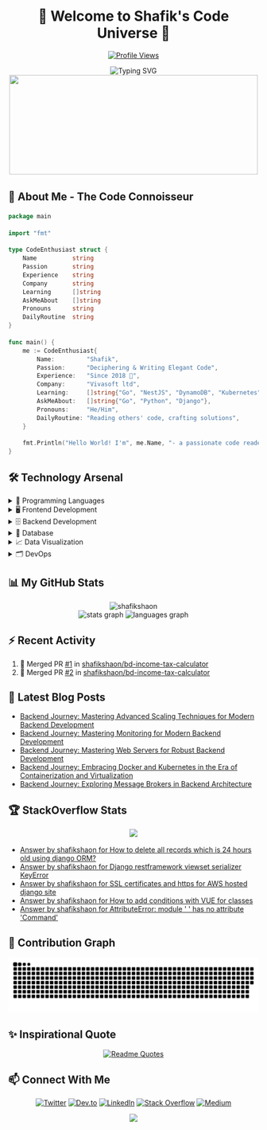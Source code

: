 <div align="center">
  
# 👋 Welcome to Shafik's Code Universe 🌌

[![Profile Views](https://komarev.com/ghpvc/?username=shafikshaon&&style=flat-square&color=brightgreen)](https://github.com/shafikshaon)

<img src="https://readme-typing-svg.herokuapp.com?font=Fira+Code&pause=1000&color=2BF736&center=true&vCenter=true&random=false&width=435&lines=Code+Archaeologist+since+2018;Decipherer+of+Legacy+Code;Crafting+digital+solutions+since+2018;Go+%7C+Python+%7C+JavaScript+%7C+TypeScript" alt="Typing SVG" />

</div>

<div align="center">
  <img src="https://media.giphy.com/media/f3iwJFOVOwuy7K6FFw/giphy.gif" width="500" height="200"/>
</div>

## 🧠 About Me - The Code Connoisseur

```go
package main

import "fmt"

type CodeEnthusiast struct {
    Name          string
    Passion       string
    Experience    string
    Company       string
    Learning      []string
    AskMeAbout    []string
    Pronouns      string
    DailyRoutine  string
}

func main() {
    me := CodeEnthusiast{
        Name:         "Shafik",
        Passion:      "Deciphering & Writing Elegant Code",
        Experience:   "Since 2018 🚀",
        Company:      "Vivasoft ltd",
        Learning:     []string{"Go", "NestJS", "DynamoDB", "Kubernetes"},
        AskMeAbout:   []string{"Go", "Python", "Django"},
        Pronouns:     "He/Him",
        DailyRoutine: "Reading others' code, crafting solutions",
    }
    
    fmt.Println("Hello World! I'm", me.Name, "- a passionate code reader & writer")
}
```

## 🛠️ Technology Arsenal

<details>
<summary>📜 Programming Languages</summary>
<p align="left">
    <a href="https://golang.org" target="_blank" rel="noreferrer">
        <img src="https://raw.githubusercontent.com/devicons/devicon/master/icons/go/go-original.svg" alt="go" width="40" height="40"/>
    </a>
    <a href="https://developer.mozilla.org/en-US/docs/Web/JavaScript" target="_blank" rel="noreferrer">
        <img src="https://raw.githubusercontent.com/devicons/devicon/master/icons/javascript/javascript-original.svg" alt="javascript" width="40" height="40"/>
    </a>
    <a href="https://www.python.org" target="_blank" rel="noreferrer">
        <img src="https://raw.githubusercontent.com/devicons/devicon/master/icons/python/python-original.svg" alt="python" width="40" height="40"/>
    </a>
    <a href="https://www.typescriptlang.org/" target="_blank" rel="noreferrer">
        <img src="https://raw.githubusercontent.com/devicons/devicon/master/icons/typescript/typescript-original.svg" alt="typescript" width="40" height="40"/>
    </a>
</p>
</details>

<details>
<summary>🖥️ Frontend Development</summary>
<p align="left">
   <a href="https://getbootstrap.com" target="_blank" rel="noreferrer">
       <img src="https://raw.githubusercontent.com/devicons/devicon/master/icons/bootstrap/bootstrap-plain-wordmark.svg" alt="bootstrap" width="40" height="40"/>
   </a>
   <a href="https://www.w3schools.com/css/" target="_blank" rel="noreferrer">
       <img src="https://raw.githubusercontent.com/devicons/devicon/master/icons/css3/css3-original-wordmark.svg" alt="css3" width="40" height="40"/>
   </a>
   <a href="https://www.w3.org/html/" target="_blank" rel="noreferrer">
       <img src="https://raw.githubusercontent.com/devicons/devicon/master/icons/html5/html5-original-wordmark.svg" alt="html5" width="40" height="40"/>
   </a>
   <a href="https://sass-lang.com" target="_blank" rel="noreferrer">
       <img src="https://raw.githubusercontent.com/devicons/devicon/master/icons/sass/sass-original.svg" alt="sass" width="40" height="40"/>
   </a>
   <a href="https://vuejs.org/" target="_blank" rel="noreferrer">
       <img src="https://raw.githubusercontent.com/devicons/devicon/master/icons/vuejs/vuejs-original-wordmark.svg" alt="vuejs" width="40" height="40"/>
   </a>
   <a href="https://vuetifyjs.com/en/" target="_blank" rel="noreferrer">
       <img src="https://bestofjs.org/logos/vuetify.svg" alt="vuetify" width="40" height="40"/>
   </a>
</p>
</details>

<details>
<summary>🗄️ Backend Development</summary>
<p align="left">
    <a href="https://gin-gonic.com" target="_blank" rel="noreferrer">
        <img src="https://raw.githubusercontent.com/gin-gonic/logo/master/color.png" alt="gin" width="40" height="40"/>
    </a>
    <a href="https://nestjs.com/" target="_blank" rel="noreferrer">
        <img src="https://www.vectorlogo.zone/logos/nestjs/nestjs-icon.svg" alt="nestjs" width="40" height="40"/>
    </a>
    <a href="https://www.nginx.com" target="_blank" rel="noreferrer">
        <img src="https://raw.githubusercontent.com/devicons/devicon/master/icons/nginx/nginx-original.svg" alt="nginx" width="40" height="40"/>
    </a>
    <a href="https://nodejs.org" target="_blank" rel="noreferrer">
        <img src="https://raw.githubusercontent.com/devicons/devicon/master/icons/nodejs/nodejs-original-wordmark.svg" alt="nodejs" width="40" height="40"/>
    </a>
    <a href="https://www.rabbitmq.com" target="_blank" rel="noreferrer">
        <img src="https://www.vectorlogo.zone/logos/rabbitmq/rabbitmq-icon.svg" alt="rabbitMQ" width="40" height="40"/>
    </a>
</p>
</details>

<details>
<summary>💾 Database</summary>
<p align="left">
   <a href="https://cassandra.apache.org/" target="_blank" rel="noreferrer">
       <img src="https://www.vectorlogo.zone/logos/apache_cassandra/apache_cassandra-icon.svg" alt="cassandra" width="40" height="40"/>
   </a>
   <a href="https://www.elastic.co" target="_blank" rel="noreferrer">
       <img src="https://www.vectorlogo.zone/logos/elastic/elastic-icon.svg" alt="elasticsearch" width="40" height="40"/>
   </a>
   <a href="https://www.mongodb.com/" target="_blank" rel="noreferrer">
       <img src="https://raw.githubusercontent.com/devicons/devicon/master/icons/mongodb/mongodb-original-wordmark.svg" alt="mongodb" width="40" height="40"/>
   </a>
   <a href="https://www.mysql.com/" target="_blank" rel="noreferrer">
       <img src="https://raw.githubusercontent.com/devicons/devicon/master/icons/mysql/mysql-original-wordmark.svg" alt="mysql" width="40" height="40"/>
   </a>
   <a href="https://www.postgresql.org" target="_blank" rel="noreferrer">
       <img src="https://raw.githubusercontent.com/devicons/devicon/master/icons/postgresql/postgresql-original-wordmark.svg" alt="postgresql" width="40" height="40"/>
   </a>
   <a href="https://redis.io" target="_blank" rel="noreferrer">
       <img src="https://raw.githubusercontent.com/devicons/devicon/master/icons/redis/redis-original-wordmark.svg" alt="redis" width="40" height="40"/>
   </a>
   <a href="https://www.sqlite.org/" target="_blank" rel="noreferrer">
       <img src="https://www.vectorlogo.zone/logos/sqlite/sqlite-icon.svg" alt="sqlite" width="40" height="40"/>
   </a>
   <a href="https://www.cockroachlabs.com/product/cockroachdb/" target="_blank" rel="noreferrer">
       <img src="https://www.vectorlogo.zone/logos/cockroachlabs/cockroachlabs-icon.svg" alt="cockroachdb" width="40" height="40"/>
   </a>
</p>
</details>

<details>
<summary>📈 Data Visualization</summary>
<p align="left">
   <a href="https://www.chartjs.org" target="_blank" rel="noreferrer">
       <img src="https://www.chartjs.org/media/logo-title.svg" alt="chartjs" width="40" height="40"/>
   </a>
   <a href="https://www.elastic.co/kibana" target="_blank" rel="noreferrer">
       <img src="https://www.vectorlogo.zone/logos/elasticco_kibana/elasticco_kibana-icon.svg" alt="kibana" width="40" height="40"/>
   </a>
   <a href="https://grafana.com" target="_blank" rel="noreferrer">
       <img src="https://www.vectorlogo.zone/logos/grafana/grafana-icon.svg" alt="grafana" width="40" height="40"/>
   </a>
   <a href="https://prometheus.io" target="_blank" rel="noreferrer">
       <img src="https://www.vectorlogo.zone/logos/prometheusio/prometheusio-icon.svg" alt="prometheus" width="40" height="40"/>
   </a>
</p>
</details>

<details>
<summary>🗂 DevOps</summary>
<p align="left">
   <a href="https://aws.amazon.com" target="_blank" rel="noreferrer">
       <img src="https://raw.githubusercontent.com/devicons/devicon/master/icons/amazonwebservices/amazonwebservices-original-wordmark.svg" alt="aws" width="40" height="40"/>
   </a>
   <a href="https://www.gnu.org/software/bash/" target="_blank" rel="noreferrer">
       <img src="https://www.vectorlogo.zone/logos/gnu_bash/gnu_bash-icon.svg" alt="bash" width="40" height="40"/>
   </a>
   <a href="https://www.docker.com/" target="_blank" rel="noreferrer">
       <img src="https://raw.githubusercontent.com/devicons/devicon/master/icons/docker/docker-original-wordmark.svg" alt="docker" width="40" height="40"/>
   </a>
   <a href="https://www.jenkins.io" target="_blank" rel="noreferrer">
       <img src="https://www.vectorlogo.zone/logos/jenkins/jenkins-icon.svg" alt="jenkins" width="40" height="40"/>
   </a>
   <a href="https://kubernetes.io" target="_blank" rel="noreferrer">
       <img src="https://www.vectorlogo.zone/logos/kubernetes/kubernetes-icon.svg" alt="kubernetes" width="40" height="40"/>
   </a>
   <a href="https://newrelic.com" target="_blank" rel="noreferrer">
       <img src="https://www.vectorlogo.zone/logos/newrelic/newrelic-icon.svg" alt="newrelic" width="40" height="40"/>
   </a>
</p>
</details>

## 📊 My GitHub Stats

<div align="center">
  <img src="https://github-readme-streak-stats.herokuapp.com/?user=shafikshaon&theme=tokyonight" alt="shafikshaon" />
</div>

<div align="center">
  <img src="https://github-stats-nine-chi.vercel.app/api?hide_title=false&hide_rank=false&show_icons=true&count_private=true&disable_animations=false&theme=tokyonight&locale=en&hide_border=false&username=shafikshaon" height="200" alt="stats graph"  />

  <img src="https://github-stats-nine-chi.vercel.app/api/top-langs?locale=en&hide_title=false&layout=compact&card_width=320&langs_count=5&theme=tokyonight&hide_border=false&username=shafikshaon" height="200" alt="languages graph"  />
</div>

## :zap: Recent Activity
<!--START_SECTION:activity-->
1. 🎉 Merged PR [#1](https://github.com/shafikshaon/bd-income-tax-calculator/pull/1) in [shafikshaon/bd-income-tax-calculator](https://github.com/shafikshaon/bd-income-tax-calculator)
2. 🎉 Merged PR [#2](https://github.com/shafikshaon/bd-income-tax-calculator/pull/2) in [shafikshaon/bd-income-tax-calculator](https://github.com/shafikshaon/bd-income-tax-calculator)
<!--END_SECTION:activity-->

## 📝 Latest Blog Posts

<!-- BLOG-POST-LIST:START -->
- [Backend Journey: Mastering Advanced Scaling Techniques for Modern Backend Development](https://shafik.xyz/post/031.backend-journey-mastering-advanced-scaling-techniques-for-modern-backend-development/)
- [Backend Journey: Mastering Monitoring for Modern Backend Development](https://shafik.xyz/post/030.backend-journey-mastering-monitoring-for-modern-backend-development/)
- [Backend Journey: Mastering Web Servers for Robust Backend Development](https://shafik.xyz/post/029.backend-journey-mastering-web-servers-for-robust-backend-development/)
- [Backend Journey: Embracing Docker and Kubernetes in the Era of Containerization and Virtualization](https://shafik.xyz/post/028.backend-journey-embracing-docker-and-kubernetes-in-the-era-of-containerization-and-virtualization/)
- [Backend Journey: Exploring Message Brokers in Backend Architecture](https://shafik.xyz/post/027.backend-journey-exploring-message-brokers-in-backend-architecture/)
<!-- BLOG-POST-LIST:END -->

## 🏆 StackOverflow Stats

<div align="center">
  <a href="https://stackoverflow.com/users/4751726/shafik" target="_blank">
    <img src="https://github-readme-stackoverflow.vercel.app/?userID=4751726&theme=dark" height="300" />
  </a>
</div>

<!-- STACKOVERFLOW:START -->
- [Answer by shafikshaon for How to delete all records which is 24 hours old using django ORM?](https://stackoverflow.com/questions/73517877/how-to-delete-all-records-which-is-24-hours-old-using-django-orm/73517951#73517951)
- [Answer by shafikshaon for Django restframework viewset serializer KeyError](https://stackoverflow.com/questions/69998671/django-restframework-viewset-serializer-keyerror/69998832#69998832)
- [Answer by shafikshaon for SSL certificates and https for AWS hosted django site](https://stackoverflow.com/questions/69939738/ssl-certificates-and-https-for-aws-hosted-django-site/69939782#69939782)
- [Answer by shafikshaon for How to add conditions with VUE for classes](https://stackoverflow.com/questions/69939615/how-to-add-conditions-with-vue-for-classes/69939750#69939750)
- [Answer by shafikshaon for AttributeError: module &#39; &#39; has no attribute &#39;Command&#39;](https://stackoverflow.com/questions/69938223/attributeerror-module-has-no-attribute-command/69939668#69939668)
<!-- STACKOVERFLOW:END -->

## 🐍 Contribution Graph

<img src="https://raw.githubusercontent.com/shafikshaon/shafikshaon/output/snake.svg" alt="Snake animation" />

## ✨ Inspirational Quote

<div align="center">
  
[![Readme Quotes](https://quotes-github-readme.vercel.app/api?type=horizontal&theme=dark)](https://github.com/shafikshaon/shafikshaon)
  
</div>

## 📫 Connect With Me

<div align="center">
  
[![Twitter](https://img.shields.io/badge/Twitter-%231DA1F2.svg?style=for-the-badge&logo=Twitter&logoColor=white)](https://twitter.com/shafikshaon)
[![Dev.to](https://img.shields.io/badge/dev.to-%230A0A0A.svg?style=for-the-badge&logo=dev.to&logoColor=white)](https://dev.to/shafikshaon)
[![LinkedIn](https://img.shields.io/badge/LinkedIn-%230077B5.svg?style=for-the-badge&logo=linkedin&logoColor=white)](https://linkedin.com/in/shafikshaon)
[![Stack Overflow](https://img.shields.io/badge/-Stackoverflow-FE7A16?style=for-the-badge&logo=stack-overflow&logoColor=white)](https://stackoverflow.com/users/4751726/shafik)
[![Medium](https://img.shields.io/badge/Medium-%23000000.svg?style=for-the-badge&logo=Medium&logoColor=white)](https://shafikshaon.medium.com)
  
</div>

<div align="center">
  <img src="https://capsule-render.vercel.app/api?type=waving&color=gradient&height=100&section=footer" />
</div>
